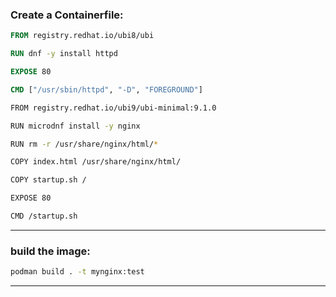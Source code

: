 
### Create a Containerfile:



```Dockerfile
FROM registry.redhat.io/ubi8/ubi

RUN dnf -y install httpd

EXPOSE 80

CMD ["/usr/sbin/httpd", "-D", "FOREGROUND"]
```


```bash
FROM registry.redhat.io/ubi9/ubi-minimal:9.1.0

RUN microdnf install -y nginx

RUN rm -r /usr/share/nginx/html/*

COPY index.html /usr/share/nginx/html/

COPY startup.sh /

EXPOSE 80

CMD /startup.sh
```


________________________________________________________________________________________________





### build the image:

```bash
podman build . -t mynginx:test
```


________________________________________________________________________________________________
